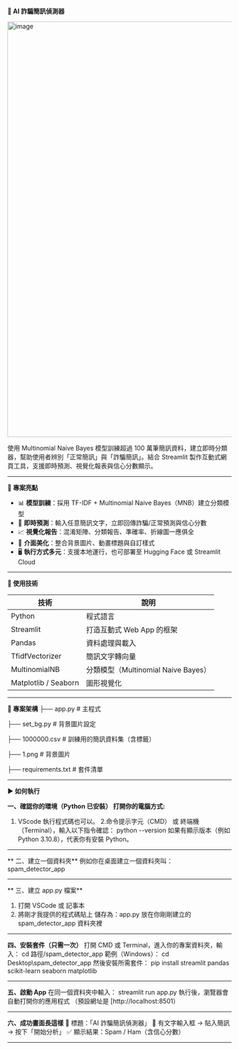 **📩 AI 詐騙簡訊偵測器**

<img width="1920" height="934" alt="image" src="https://github.com/user-attachments/assets/4305105a-2918-4206-a7cb-8690fdf553a9" />

使用 Multinomial Naive Bayes 模型訓練超過 100 萬筆簡訊資料，建立即時分類器，幫助使用者辨別「正常簡訊」與「詐騙簡訊」。結合 Streamlit 製作互動式網頁工具，支援即時預測、視覺化報表與信心分數顯示。

---

 **🚀 專案亮點**

- 📊 **模型訓練**：採用 TF-IDF + Multinomial Naive Bayes（MNB）建立分類模型  
- 💬 **即時預測**：輸入任意簡訊文字，立即回傳詐騙/正常預測與信心分數  
- 📈 **視覺化報告**：混淆矩陣、分類報告、準確率、折線圖一應俱全  
- 🎨 **介面美化**：整合背景圖片、動畫標題與自訂樣式  
- 🖥️ **執行方式多元**：支援本地運行，也可部署至 Hugging Face 或 Streamlit Cloud

---

**🧰 使用技術**

| 技術       | 說明                                     |
|------------|------------------------------------------|
| Python     | 程式語言                                 |
| Streamlit  | 打造互動式 Web App 的框架                 |
| Pandas     | 資料處理與載入                           |
| TfidfVectorizer | 簡訊文字轉向量                        |
| MultinomialNB | 分類模型（Multinomial Naive Bayes）   |
| Matplotlib / Seaborn | 圖形視覺化                      |

---

**📂 專案架構**
├── app.py # 主程式

├── set_bg.py # 背景圖片設定

├── 1000000.csv # 訓練用的簡訊資料集（含標籤）

├── 1.png # 背景圖片

├── requirements.txt # 套件清單

________________________________________

**▶️ 如何執行**

**一、確認你的環境（Python 已安裝）
打開你的電腦方式:**
1. VScode 執行程式碼也可以。
2.命令提示字元（CMD） 或 終端機（Terminal），輸入以下指令確認：
python --version
如果有顯示版本（例如 Python 3.10.8），代表你有安裝 Python。

________________________________________

** 二、建立一個資料夾**
例如你在桌面建立一個資料夾叫：
spam_detector_app

________________________________________

** 三、建立 app.py 檔案**
1.	打開 VSCode 或 記事本
2.	將剛才我提供的程式碼貼上
儲存為：app.py
放在你剛剛建立的 spam_detector_app 資料夾裡
________________________________________

 **四、安裝套件（只需一次）**
打開 CMD 或 Terminal，進入你的專案資料夾，輸入：
cd 路徑/spam_detector_app
範例（Windows）：
cd Desktop\spam_detector_app
然後安裝所需套件：
pip install streamlit pandas scikit-learn seaborn matplotlib
________________________________________

 **五、啟動 App**
在同一個資料夾中輸入：
streamlit run app.py
執行後，瀏覽器會自動打開你的應用程式
（預設網址是 [http://localhost:8501）

________________________________________

 **六、成功畫面長這樣**
🔵 標題：「AI 詐騙簡訊偵測器」
📩 有文字輸入框 → 貼入簡訊 → 按下「開始分析」
✅ 顯示結果：Spam / Ham（含信心分數）

________________________________________

